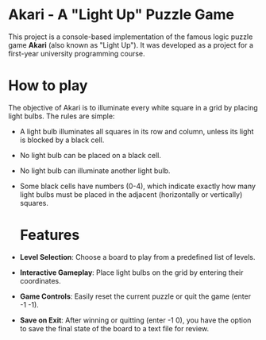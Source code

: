 # Akari - A "Light Up" Puzzle Game
This project is a console-based implementation of the famous logic puzzle game **Akari** (also known as "Light Up"). It was developed as a project for a first-year university programming course.

  # How to play
The objective of Akari is to illuminate every white square in a grid by placing light bulbs. The rules are simple:
- A light bulb illuminates all squares in its row and column, unless its light is blocked by a black cell.
- No light bulb can be placed on a black cell.
- No light bulb can illuminate another light bulb.
- Some black cells have numbers (0-4), which indicate exactly how many light bulbs must be placed in the adjacent (horizontally or vertically) squares.

  # Features
- **Level Selection**: Choose a board to play from a predefined list of levels.
- **Interactive Gameplay**: Place light bulbs on the grid by entering their coordinates.
- **Game Controls**: Easily reset the current puzzle or quit the game (enter -1 -1).
- **Save on Exit**: After winning or quitting (enter -1 0), you have the option to save the final state of the board to a text file for review.
